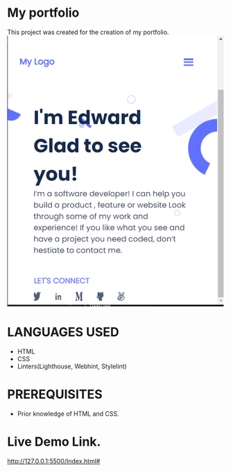 # My portfolio
This project was created for the creation of my portfolio.
![GitHub Logo](./Edward's-Portfolio.png)

# LANGUAGES USED
- HTML
- CSS
- Linters(Lighthouse, Webhint, Stylelint)

# PREREQUISITES
- Prior knowledge of HTML and CSS.

# Live Demo Link.
http://127.0.0.1:5500/Index.html#